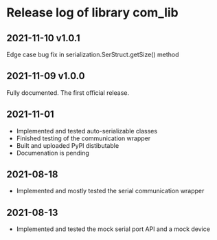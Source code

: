 # Release log of library com_lib

## 2021-11-10 v1.0.1

Edge case bug fix in serialization.SerStruct.getSize() method

## 2021-11-09 v1.0.0

Fully documented. The first official release.

## 2021-11-01

* Implemented and tested auto-serializable classes
* Finished testing of the communication wrapper
* Built and uploaded PyPI distibutable
* Documenation is pending

## 2021-08-18

* Implemented and mostly tested the serial communication wrapper

## 2021-08-13

* Implemented and tested the mock serial port API and a mock device
